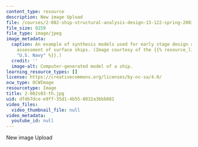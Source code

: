 ```yaml
---
content_type: resource
description: New image Upload
file: /courses/2-082-ship-structural-analysis-design-13-122-spring-2003/dfdb7dcee9ff35d14b558032a3bbb081_2-082s03-th.jpg
file_size: 9259
file_type: image/jpeg
image_metadata:
  caption: An example of synthesis models used for early stage design and technology
    assessment of surface ships. (Image courtesy of the {{% resource_link "6bdf6098-2bb8-457d-8189-c7434197eeba"
    "U.S. Navy" %}}.)
  credit: ''
  image-alt: Computer-generated model of a ship.
learning_resource_types: []
license: https://creativecommons.org/licenses/by-nc-sa/4.0/
ocw_type: OCWImage
resourcetype: Image
title: 2-082s03-th.jpg
uid: dfdb7dce-e9ff-35d1-4b55-8032a3bbb081
video_files:
  video_thumbnail_file: null
video_metadata:
  youtube_id: null
---
```

New image Upload